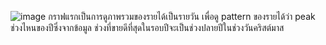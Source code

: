 ![image](https://user-images.githubusercontent.com/77907226/147645234-9b4b1e8d-668d-49e2-8be5-eaaf01a61297.png)
กราฟแรกเป็นการดูภาพรวมของรายได้เป็นรายวัน เพื่อดู pattern ของรายได้ว่า peak ช่วงไหนของปีซึ่งจากข้อมูล ช่วงที่ขายดีที่สุดในรอบปีจะเป็นช่วงปลายปีในช่วงวันคริสต์มาส
